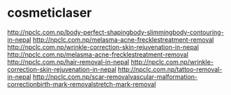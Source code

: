 # cosmeticlaser
http://npclc.com.np/body-perfect-shapingbody-slimmingbody-contouring-in-nepal http://npclc.com.np/melasma-acne-frecklestreatment-removal http://npclc.com.np/wrinkle-correction-skin-rejuvenation-in-nepal http://npclc.com.np/melasma-acne-frecklestreatment-removal http://npclc.com.np/hair-removal-in-nepal http://npclc.com.np/wrinkle-correction-skin-rejuvenation-in-nepal http://npclc.com.np/tattoo-removal-in-nepal http://npclc.com.np/scar-removalvascular-malformation-correctionbirth-mark-removalstretch-mark-removal
